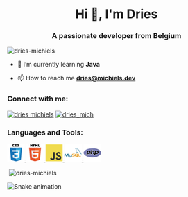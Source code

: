 <h1 align="center">Hi 👋, I'm Dries</h1>
<h3 align="center">A passionate developer from Belgium</h3>

<p align="left"> <img src="https://komarev.com/ghpvc/?username=dries-michiels&label=Profile%20views&color=0e75b6&style=flat" alt="dries-michiels" /> </p>

- 🌱 I’m currently learning **Java**

- 📫 How to reach me **dries@michiels.dev**

<h3 align="left">Connect with me:</h3>
<p align="left">
<a href="https://www.facebook.com/driesmich/" target="blank"><img align="center" src="https://raw.githubusercontent.com/rahuldkjain/github-profile-readme-generator/master/src/images/icons/Social/facebook.svg" alt="dries michiels" height="30" width="40" /></a>
<a href="https://instagram.com/dries_mich" target="blank"><img align="center" src="https://raw.githubusercontent.com/rahuldkjain/github-profile-readme-generator/master/src/images/icons/Social/instagram.svg" alt="dries_mich" height="30" width="40" /></a>
</p>

<h3 align="left">Languages and Tools:</h3>
<p align="left"> <a href="https://www.w3schools.com/css/" target="_blank" rel="noreferrer"> <img src="https://raw.githubusercontent.com/devicons/devicon/master/icons/css3/css3-original-wordmark.svg" alt="css3" width="40" height="40"/> </a> <a href="https://www.w3.org/html/" target="_blank" rel="noreferrer"> <img src="https://raw.githubusercontent.com/devicons/devicon/master/icons/html5/html5-original-wordmark.svg" alt="html5" width="40" height="40"/> </a> <a href="https://developer.mozilla.org/en-US/docs/Web/JavaScript" target="_blank" rel="noreferrer"> <img src="https://raw.githubusercontent.com/devicons/devicon/master/icons/javascript/javascript-original.svg" alt="javascript" width="40" height="40"/> </a> <a href="https://www.mysql.com/" target="_blank" rel="noreferrer"> <img src="https://raw.githubusercontent.com/devicons/devicon/master/icons/mysql/mysql-original-wordmark.svg" alt="mysql" width="40" height="40"/> </a> <a href="https://www.php.net" target="_blank" rel="noreferrer"> <img src="https://raw.githubusercontent.com/devicons/devicon/master/icons/php/php-original.svg" alt="php" width="40" height="40"/> </a> </p>

<p>&nbsp;<img align="center" src="https://github-readme-stats.vercel.app/api?username=dries-michiels&show_icons=true&locale=en" alt="dries-michiels" /></p>

<img src="https://raw.githubusercontent.com/Dries-Michiels/Dries-Michiels/output/snake.svg" alt="Snake animation" />

###




<!--## Hi there 👋

<!--
**Dries-Michiels/Dries-Michiels** is a ✨ _special_ ✨ repository because its `README.md` (this file) appears on your GitHub profile.

Here are some ideas to get you started:

- 🔭 I’m currently working on ...
- 🌱 I’m currently learning ...
- 👯 I’m looking to collaborate on ...
- 🤔 I’m looking for help with ...
- 💬 Ask me about ...
- 📫 How to reach me: ...
- 😄 Pronouns: ...
- ⚡ Fun fact: ...
-->
